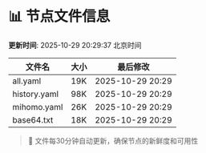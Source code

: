 # 📊 节点文件信息

**更新时间**: 2025-10-29 20:29:37 北京时间

| 文件名 | 大小 | 最后修改 |
|--------|------|----------|
| all.yaml | 19K | 2025-10-29 20:29 |
| history.yaml | 98K | 2025-10-29 20:29 |
| mihomo.yaml | 26K | 2025-10-29 20:29 |
| base64.txt | 18K | 2025-10-29 20:29 |

> 🔄 文件每30分钟自动更新，确保节点的新鲜度和可用性
